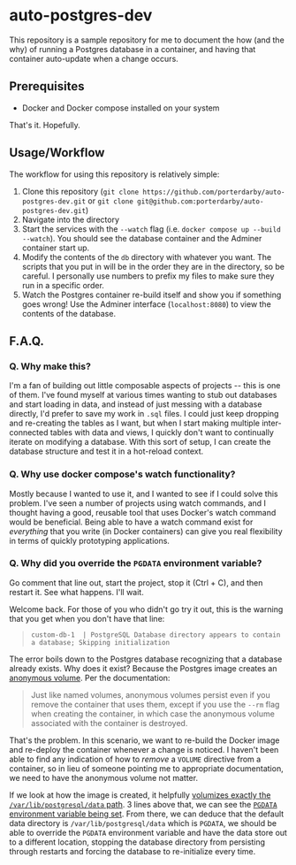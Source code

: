 # auto-postgres-dev

This repository is a sample repository for me to document the how (and the why) of running a Postgres database in a container, and having that container auto-update when a change occurs.

## Prerequisites
* Docker and Docker compose installed on your system

That's it. Hopefully.

## Usage/Workflow
The workflow for using this repository is relatively simple:

1. Clone this repository (`git clone https://github.com/porterdarby/auto-postgres-dev.git` or `git clone git@github.com:porterdarby/auto-postgres-dev.git`)
2. Navigate into the directory
3. Start the services with the `--watch` flag (i.e. `docker compose up --build --watch`). You should see the database container and the Adminer container start up.
4. Modify the contents of the `db` directory with whatever you want. The scripts that you put in will be in the order they are in the directory, so be careful. I personally use numbers to prefix my files to make sure they run in a specific order. 
5. Watch the Postgres container re-build itself and show you if something goes wrong! Use the Adminer interface (`localhost:8080`) to view the contents of the database.

## F.A.Q.
### Q. Why make this?
I'm a fan of building out little composable aspects of projects -- this is one of them. I've found myself at various times wanting to stub out databases and start loading in data, and instead of just messing with a database directly, I'd prefer to save my work in `.sql` files. I could just keep dropping and re-creating the tables as I want, but when I start making multiple inter-connected tables with data and views, I quickly don't want to continually iterate on modifying a database. With this sort of setup, I can create the database structure and test it in a hot-reload context.

### Q. Why use docker compose's watch functionality?
Mostly because I wanted to use it, and I wanted to see if I could solve this problem. I've seen a number of projects using watch commands, and I thought having a good, reusable tool that uses Docker's watch command would be beneficial. Being able to have a watch command exist for _everything_ that you write (in Docker containers) can give you real flexibility in terms of quickly prototyping applications.

### Q. Why did you override the `PGDATA` environment variable?
Go comment that line out, start the project, stop it (Ctrl + C), and then restart it. See what happens. I'll wait.

Welcome back. For those of you who didn't go try it out, this is the warning that you get when you don't have that line:

> `custom-db-1  | PostgreSQL Database directory appears to contain a database; Skipping initialization`

The error boils down to the Postgres database recognizing that a database already exists. Why does it exist? Because the Postgres image creates an [anonymous volume](https://docs.docker.com/engine/storage/volumes/#named-and-anonymous-volumes). Per the documentation:

> Just like named volumes, anonymous volumes persist even if you remove the container that uses them, except if you use the `--rm` flag when creating the container, in which case the anonymous volume associated with the container is destroyed.

That's the problem. In this scenario, we want to re-build the Docker image and re-deploy the container whenever a change is noticed. I haven't been able to find any indication of how to _remove_ a `VOLUME` directive from a container, so in lieu of someone pointing me to appropriate documentation, we need to have the anonymous volume not matter.

If we look at how the image is created, it helpfully [volumizes exactly the `/var/lib/postgresql/data` path](https://github.com/docker-library/postgres/blob/172d9e7dbcff681ed65899f9bb01ba8bcc5fc063/17/alpine3.22/Dockerfile#L196). 3 lines above that, we can see the [`PGDATA` environment variable being set](https://github.com/docker-library/postgres/blob/172d9e7dbcff681ed65899f9bb01ba8bcc5fc063/17/alpine3.22/Dockerfile#L193). From there, we can deduce that the default data directory is `/var/lib/postgresql/data` which is `PGDATA`, we should be able to override the `PGDATA` environment variable and have the data store out to a different location, stopping the database directory from persisting through restarts and forcing the database to re-initialize every time.
